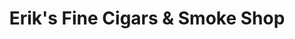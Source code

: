 ---
title: "Erik's Fine Cigars & Smoke Shop"
url: /clearwater/eriks-fine-cigars-und-smoke-shop/
shop: Allgemein
---